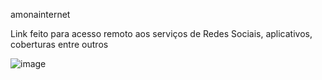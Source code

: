 amonainternet

Link feito para acesso remoto aos serviços de Redes Sociais, aplicativos, coberturas entre outros 

![image](https://github.com/MarceloMoraes1991/linkamointernet/assets/93011128/0e8c87e2-4373-471b-9d10-cb6e056b9df1)
